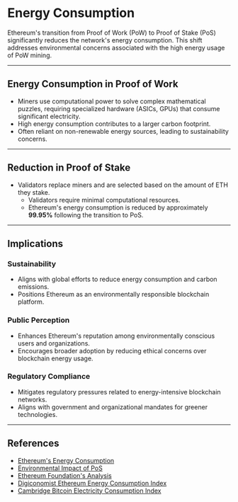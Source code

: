 # Energy Consumption

Ethereum's transition from Proof of Work (PoW) to Proof of Stake (PoS) significantly reduces the network's energy consumption. This shift addresses environmental concerns associated with the high energy usage of PoW mining.

---

## **Energy Consumption in Proof of Work**
  - Miners use computational power to solve complex mathematical puzzles, requiring specialized hardware (ASICs, GPUs) that consume significant electricity.  
  - High energy consumption contributes to a larger carbon footprint.  
  - Often reliant on non-renewable energy sources, leading to sustainability concerns.

---

## **Reduction in Proof of Stake**

- Validators replace miners and are selected based on the amount of ETH they stake.  
  - Validators require minimal computational resources.  
  - Ethereum's energy consumption is reduced by approximately **99.95%** following the transition to PoS.  

---

## **Implications**

### **Sustainability**
   - Aligns with global efforts to reduce energy consumption and carbon emissions.  
   - Positions Ethereum as an environmentally responsible blockchain platform.

### **Public Perception** 
   - Enhances Ethereum's reputation among environmentally conscious users and organizations.  
   - Encourages broader adoption by reducing ethical concerns over blockchain energy usage.

### **Regulatory Compliance** 
   - Mitigates regulatory pressures related to energy-intensive blockchain networks.  
   - Aligns with government and organizational mandates for greener technologies.

---

## References

- [Ethereum's Energy Consumption](https://ethereum.org/en/energy-consumption/)  
- [Environmental Impact of PoS](https://consensys.net/blog/blockchain-explained/environmental-impact-of-stake-based-consensus/)  
- [Ethereum Foundation's Analysis](https://blog.ethereum.org/2021/05/18/country-power-no-more/)  
- [Digiconomist Ethereum Energy Consumption Index](https://digiconomist.net/ethereum-energy-consumption/)  
- [Cambridge Bitcoin Electricity Consumption Index](https://cbeci.org/)  

